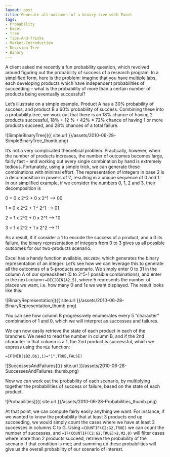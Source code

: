 ```yaml
---
layout: post
title: Generate all outcomes of a binary tree with Excel
tags:
- Probability
- Excel
- Tree
- Tips-And-Tricks
- Market-Introduction
- Decision-Tree
- Binary
---
```


A client asked me recently a fun probability question, which revolved around figuring out the probability of success of a research program. In a simplified form, here is the problem: imagine that you have multiple labs, each developing products which have independent probabilities of succeeding – what is the probability of more than a certain number of products being eventually successful?  

Let’s illustrate on a simple example. Product A has a 30% probability of success, and product B a 60% probability of success. Combining these into a probability tree, we work out that there is an 18% chance of having 2 products successful, 18% + 12 % + 42% = 72% chance of having 1 or more products succeed, and 28% chances of a total failure.  

![SimpleBinaryTree]({{ site.url }}/assets/2010-06-28-SimpleBinaryTree_thumb.png)

It’s not a very complicated theoretical problem. Practically, however, when the number of products increases, the number of outcomes becomes large, fairly fast – and working out every single combination by hand is extremely tedious.  Fortunately, using a simple trick, we can generate these combinations with minimal effort. The representation of integers in base 2 is a decomposition in powers of 2, resulting in a unique sequence of 0 and 1. In our simplified example, if we consider the numbers 0, 1, 2 and 3, their decomposition is  

0 = 0 x 2^2 + 0 x 2^1 –> 00  

1 = 0 x 2^2 + 1 ^ 2^1 –> 01  

2 = 1 x 2^2 + 0 x 2^1 –> 10  

3 = 1 x 2^2 + 1 x 2^2 –> 11  

As a result, if if consider a 1 to encode the success of a product, and a 0 its failure, the binary representation of integers from 0 to 3 gives us all possible outcomes for our two-products scenario.

<!--more-->

Excel has a handy function available, `DEC2BIN`, which generates the binary representation of an integer. Let’s see how we can leverage this to generate all the outcomes of a 5-products scenario. We simply enter 0 to 31 in the column A of our spreadsheet (0 to 2^5-1 possible combinations), and enter in the next column `=DEC2BIN(A2,5)`, where 5 represents the number of places we want, i.e. how many 0 and 1s we want displayed. The result looks like this:  

![BinaryRepresentation]({{ site.url }}/assets/2010-06-28-BinaryRepresentation_thumb.png)   

You can see how column B progressively enumerates every 5 “character” combination of 1 and 0, which we will interpret as successes and failures.    

We can now easily retrieve the state of each product in each of the branches. We need to read the number in column B, and if the 2nd character in that column is a 1, the 2nd product is successful, which we express using the `MID` function:   

`=IF(MID($B2,D$1,1)="1",TRUE,FALSE)`  

![SuccessesAndFailures]({{ site.url }}/assets/2010-06-28-SuccessesAndFailures_thumb.png)

Now we can work out the probability of each scenario, by multiplying together the probabilities of success or failure, based on the state of each product.  

![Probabilities]({{ site.url }}/assets/2010-06-28-Probabilities_thumb.png)

At that point, we can compute fairly easily anything we want. For instance, if we wanted to know the probability that at least 3 products end up succeeding, we would simply count the cases where we have at least 3 successes in columns C to G. Using `=COUNTIF(C2:G2,TRUE)` we can count the number of successes, and `=IF(COUNTIF(C2:G2,TRUE)>2,M2,0)` will filter cases where more than 2 products succeed, retrieve the probability of the scenario if that condition is met; and summing up these probabilities will give us the overall probability of our scenario of interest.
